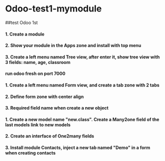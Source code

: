# Odoo-test1-mymodule
##test Odoo 1st 
#### 1. Create a module
#### 2. Show your module in the Apps zone and install with top menu
#### 3. Create a left menu named Tree view, after enter it, show tree view with 3 fields: name, age, classroom
#### run odoo fresh on port 7000

#### 1. Create a left menu named Form view, and create a tab zone with 2 tabs
#### 2. Define form zone with center align
#### 3. Required field name when create a new object

#### 1. Create a new model name "new.class". Create a Many2one field of the last models link to new models
#### 2. Create an interface of One2many fields
#### 3. Install module Contacts, inject a new tab named "Demo" in a form when creating contacts
